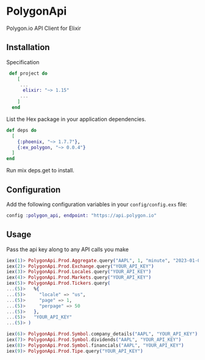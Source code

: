 # PolygonApi

Polygon.io API Client for Elixir

## Installation
Specification
```elixir
 def project do
    [
     ...
      elixir: "~> 1.15"
     ...
    ]
  end
```
List the Hex package in your application dependencies.

```elixir
def deps do
  [
    {:phoenix, "~> 1.7.7"},
    {:ex_polygon, "~> 0.0.4"}
  ]
end
```

Run mix deps.get to install.

## Configuration

Add the following configuration variables in your `config/config.exs` file:

```elixir
config :polygon_api, endpoint: "https://api.polygon.io"
```

## Usage

Pass the api key along to any API calls you make

```elixir
iex(1)> PolygonApi.Prod.Aggregate.query("AAPL", 1, "minute", "2023-01-01", "2023-08-01", "YOUR_API_KEY") 
iex(2)> PolygonApi.Prod.Exchange.query("YOUR_API_KEY")
iex(3)> PolygonApi.Prod.Locales.query("YOUR_API_KEY") 
iex(4)> PolygonApi.Prod.Markets.query("YOUR_API_KEY") 
iex(5)> PolygonApi.Prod.Tickers.query(                                                                             
...(5)>   %{
...(5)>     "locale" => "us",
...(5)>     "page" => 1,
...(5)>     "perpage" => 50
...(5)>   },
...(5)>   "YOUR_API_KEY"
...(5)> )

iex(6)> PolygonApi.Prod.Symbol.company_details("AAPL", "YOUR_API_KEY")
iex(7)> PolygonApi.Prod.Symbol.dividends("AAPL", "YOUR_API_KEY")
iex(8)> PolygonApi.Prod.Symbol.financials("AAPL", "YOUR_API_KEY")
iex(9)> PolygonApi.Prod.Tipe.query("YOUR_API_KEY")               
```
